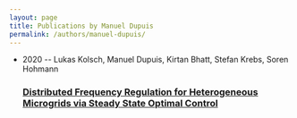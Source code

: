 ```yaml
---
layout: page
title: Publications by Manuel Dupuis
permalink: /authors/manuel-dupuis/
---
```


<ul class="post-list">
<li><span class='post-meta'>2020 -- Lukas Kolsch, Manuel Dupuis, Kirtan Bhatt, Stefan Krebs, Soren Hohmann</span><h3><a class='post-link' href='../../distributed-frequency-regulation-for-heterogeneous-microgrids-via-steady-state-optimal-control'>Distributed Frequency Regulation for Heterogeneous Microgrids via Steady State Optimal Control</a></h3></li>

</ul>
